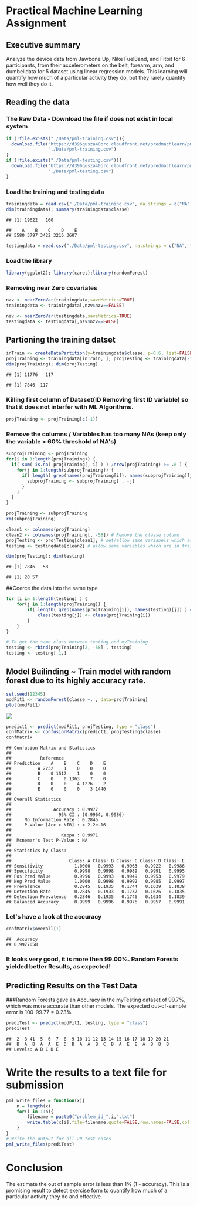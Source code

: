 # Practical Machine Learning Assignment
## Executive summary
Analyze the device data from Jawbone Up, Nike FuelBand, and Fitbit for 6 participants, from  their accelerometers on the belt, forearm, arm, and dumbelldata for 5 dataset using linear regression models.  This learning will quantify how much of a particular activity they do, but they rarely quantify how well they do it. 

## Reading the data 
### The Raw Data - Download the file if does not exist in local system

```r
if (!file.exists("./Data/pml-training.csv")){
  download.file("https://d396qusza40orc.cloudfront.net/predmachlearn/pml-training.csv",
                "./Data/pml-training.csv")
}
if (!file.exists("./Data/pml-testing.csv")){
  download.file("https://d396qusza40orc.cloudfront.net/predmachlearn/pml-training.csv",
                "./Data/pml-testing.csv")
}
```

### Load the training and testing data

```r
trainingdata = read.csv("./Data/pml-training.csv", na.strings = c("NA", ""))
dim(trainingdata); summary(trainingdata$classe)
```

```
## [1] 19622   160
```

```
##    A    B    C    D    E 
## 5580 3797 3422 3216 3607
```

```r
testingdata = read.csv("./Data/pml-testing.csv", na.strings = c("NA", ""))
```

### Load the library

```r
library(ggplot2); library(caret);library(randomForest)
```

### Removing near Zero covariates

```r
nzv <- nearZeroVar(trainingdata,saveMetrics=TRUE)
trainingdata <- trainingdata[,nzv$nzv==FALSE]

nzv <- nearZeroVar(testingdata,saveMetrics=TRUE)
testingdata <- testingdata[,nzv$nzv==FALSE]
```

## Partioning the training datset 

```r
inTrain <- createDataPartition(y=trainingdata$classe, p=0.6, list=FALSE)
projTraining <- trainingdata[inTrain, ]; projTesting <- trainingdata[-inTrain, ]
dim(projTraining); dim(projTesting)
```

```
## [1] 11776   117
```

```
## [1] 7846  117
```

### Killing first column of Dataset(ID Removing first ID variable) so that it does not interfer with ML Algorithms. 

```r
projTraining <- projTraining[c(-1)]
```

### Remove the columns / Variables has too many NAs (keep only the variable > 60% threshold of NA's)

```r
subprojTraining <- projTraining 
for(i in 1:length(projTraining)) { 
  if( sum( is.na( projTraining[, i] ) ) /nrow(projTraining) >= .6 ) { 
    for(j in 1:length(subprojTraining)) {
      if( length( grep(names(projTraining[i]), names(subprojTraining)[j]) ) ==1)  { 
        subprojTraining <- subprojTraining[ , -j] 
      }   
    } 
  }
}

projTraining <- subprojTraining
rm(subprojTraining)

clean1 <- colnames(projTraining)
clean2 <- colnames(projTraining[, -58]) # Remove the classe column 
projTesting <- projTesting[clean1]; # set/allow same variabels which are in Training
testing <- testingdata[clean2] # allow same variables which are in training

dim(projTesting); dim(testing)
```

```
## [1] 7846   58
```

```
## [1] 20 57
```

##Coerce the data into the same type

```r
for (i in 1:length(testing) ) {
    for(j in 1:length(projTraining)) {
        if( length( grep(names(projTraining[i]), names(testing)[j]) ) == 1)  {
            class(testing[j]) <- class(projTraining[i])
        }      
    }      
}

# To get the same class between testing and myTraining
testing <- rbind(projTraining[2, -58] , testing)
testing <- testing[-1,]
```

## Model Builinding ~ Train model with random forest due to its highly accuracy rate. 

```r
set.seed(12345)
modFit1 <- randomForest(classe ~. , data=projTraining)
plot(modFit1)
```

![](ML_Project_files/figure-html/unnamed-chunk-9-1.png) 

```r
predict1 <- predict(modFit1, projTesting, type = "class")
confMatrix <- confusionMatrix(predict1, projTesting$classe)
confMatrix 
```

```
## Confusion Matrix and Statistics
## 
##           Reference
## Prediction    A    B    C    D    E
##          A 2232    1    0    0    0
##          B    0 1517    1    0    0
##          C    0    0 1363    7    0
##          D    0    0    4 1276    2
##          E    0    0    0    3 1440
## 
## Overall Statistics
##                                           
##                Accuracy : 0.9977          
##                  95% CI : (0.9964, 0.9986)
##     No Information Rate : 0.2845          
##     P-Value [Acc > NIR] : < 2.2e-16       
##                                           
##                   Kappa : 0.9971          
##  Mcnemar's Test P-Value : NA              
## 
## Statistics by Class:
## 
##                      Class: A Class: B Class: C Class: D Class: E
## Sensitivity            1.0000   0.9993   0.9963   0.9922   0.9986
## Specificity            0.9998   0.9998   0.9989   0.9991   0.9995
## Pos Pred Value         0.9996   0.9993   0.9949   0.9953   0.9979
## Neg Pred Value         1.0000   0.9998   0.9992   0.9985   0.9997
## Prevalence             0.2845   0.1935   0.1744   0.1639   0.1838
## Detection Rate         0.2845   0.1933   0.1737   0.1626   0.1835
## Detection Prevalence   0.2846   0.1935   0.1746   0.1634   0.1839
## Balanced Accuracy      0.9999   0.9996   0.9976   0.9957   0.9991
```
### Let's have a look at the accuracy

```r
confMatrix$overall[1] 
```

```
##  Accuracy 
## 0.9977058
```
### It looks very good, it is more then 99.00%. Random Forests yielded better Results, as expected!

## Predicting Results on the Test Data
###Random Forests gave an Accuracy in the myTesting dataset of 99.7%, which was more accurate than other models. The expected out-of-sample error is 100-99.77 = 0.23%


```r
prediTest <- predict(modFit1, testing, type = "class")
prediTest
```

```
##  2  3 41  5  6  7  8  9 10 11 12 13 14 15 16 17 18 19 20 21 
##  B  A  B  A  A  E  D  B  A  A  B  C  B  A  E  E  A  B  B  B 
## Levels: A B C D E
```
# Write the results to a text file for submission

```r
pml_write_files = function(x){
    n = length(x)
    for(i in 1:n){
        filename = paste0("problem_id_",i,".txt")
        write.table(x[i],file=filename,quote=FALSE,row.names=FALSE,col.names=FALSE)
    }
}
# Write the output for all 20 test cases
pml_write_files(prediTest)
```
# Conclusion
The estimate the out of sample error is less than 1% (1 - accuracy). This is a promising result to detect exercise form to quantify how much of a particular activity they do and effective. 
